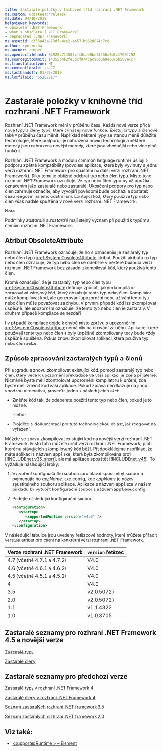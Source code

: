 ```yaml
---
title: Zastaralé položky v knihovně tříd rozhraní .NET Framework
ms.custom: updateeachrelease
ms.date: 04/10/2018
helpviewer_keywords:
- obsolete [.NET Framework]
- what's obsolete [.NET Framework]
- deprecated [.NET Framework]
ms.assetid: d356a43a-73df-4ae2-a457-b9628074c7cd
author: rpetrusha
ms.author: ronpet
ms.openlocfilehash: 86928c734583cfc8cae0be53458a0d5c1769f292
ms.sourcegitcommit: 14355b4b2fe5bcf874cac96d0a9e6376b567e4c7
ms.translationtype: MT
ms.contentlocale: cs-CZ
ms.lasthandoff: 01/30/2019
ms.locfileid: "55287817"
---
```

# <a name="whats-obsolete-in-the-net-framework-class-library"></a>Zastaralé položky v knihovně tříd rozhraní .NET Framework
Rozhraní .NET Framework mění v průběhu času. Každá nová verze přidá nové typy a členy typů, které přinášejí nové funkce. Existující typy a členové také v průběhu času měnit. Například některé typy se stanou méně důležité technologie, které podporují je nahrazena novou technologii a některé metody jsou nahrazena novější metody, které jsou vhodnější nebo více plně funkční.  
  
 Rozhraní .NET Framework a modulu common language runtime usilují o podporu zpětné kompatibility (povolení aplikace, které byly vyvinuty s jednu verzi rozhraní .NET Framework pro spuštění na další verzi rozhraní .NET Framework). Díky tomu je obtížné odebrat typ nebo člen typu. Místo toho rozhraní .NET Framework označuje, že typ nebo člen typu by už použita označením jako zastaralé nebo zastaralé. Ukončení podpory pro typ nebo člen zahrnuje označíte, aby vývojáři povědomí bude odchází a dostatek času reagovat na jeho odstranění. Existující kód, který používá typ nebo člen však nadále spuštěna v nové verzi rozhraní .NET Framework.  
  
> [!NOTE]
>  Podmínky *zastaralé* a *zastaralé* mají stejný význam při použití k typům a členům rozhraní .NET Framework.  
  
## <a name="the-obsoleteattribute-attribute"></a>Atribut ObsoleteAttribute  
 Rozhraní .NET Framework označuje, že ho s označením je zastaralý typ nebo člen typu <xref:System.ObsoleteAttribute> atribut. Použití atributu na typ nebo člen označuje, že typ nebo člen se odebere v některé budoucí verzi rozhraní .NET Framework bez zásadní zkompilovat kód, který používá tento člen.  
  
 Kromě označující, že je zastaralý, typ nebo člen typu <xref:System.ObsoleteAttribute> definuje způsob, jakým kompilátor zpracovává zdrojový kód, který obsahuje tento typ nebo člen. Kompilátor může kompilovat kód, ale generování upozornění nebo užívání tento typ nebo člen může považovat za chybu. V prvním případě kód lze zkompilovat úspěšně, ale upozornění označuje, že tento typ nebo člen je zastaralý. V druhém případě kompilace se nezdaří.  
  
 I v případě kompilace dojde k chybě místo zprávu s upozorněním <xref:System.ObsoleteAttribute> nemá vliv na chování za běhu. Aplikace, které používají tento typ nebo člen a byly úspěšně zkompilovány tedy bude vždy úspěšně spuštěna. Pokus znovu zkompilovat aplikaci, která používá typ nebo člen selže.  
  
## <a name="how-to-handle-obsolete-types-and-members"></a>Způsob zpracování zastaralých typů a členů  
 Při upgradu a znovu zkompilovat existující kód, pomocí zastaralý typ nebo člen, který vede k upozornění překladače ve vaší aplikaci je zcela přijatelné. Nicméně byste měli zkontrolovat upozornění kompilátoru k určení, zda byste měli změnit kód vaší aplikace. Pokud zpráva neodkazuje na jinou vhodnou alternativu, proveďte jednu z následujících akcí:  
  
-   Změňte kód tak, že odeberete použití tento typ nebo člen, pokud je to možné.  
  
     -nebo-  
  
-   Projděte si dokumentaci pro tuto technologickou oblast, jak reagovat na vyřazení.  
  
 Můžete se znovu zkompilovat existující kód na novější verzi rozhraní .NET Framework. Místo toho můžete určit verzi rozhraní .NET Framework, proti kterému stávajících zkompilovaný kód běží. Předpokládejme například, že máte aplikaci s názvem app1.exe, která byla zkompilována proti [!INCLUDE[net_v35_short](../../../includes/net-v35-short-md.md)], ale má aplikace spouštět [!INCLUDE[net_v45](../../../includes/net-v45-md.md)]. To vyžaduje následující kroky:  
  
1.  Vytvoření konfiguračního souboru pro hlavní spustitelný soubor a pojmenujte ho *appName*. exe.config, kde *appName* je název spustitelného souboru aplikace. Aplikace s názvem app1.exe v našem příkladu by vytvořit konfigurační soubor s názvem app1.exe.config.  
  
2.  Přidejte následující konfigurační soubor.  
  
    ```xml  
    <configuration>  
       <startup>   
          <supportedRuntime version="v4.0" />  
       </startup>  
    </configuration>  
    ```  
  
 V následující tabulce jsou uvedeny řetězcové hodnoty, které můžete přiřadit `version` atribut pro cílení na konkrétní verzi rozhraní .NET Framework.  
  
|Verze rozhraní .NET Framework|`version` řetězec|
|-|-|  
|4.7 (včetně 4.7.1 a 4.7.2)|V4.0|  
|4.6 (včetně 4.6.1 a 4.6.2)|V4.0|  
|4.5 (včetně 4.5.1 a 4.5.2)|V4.0|  
|4|V4.0|  
|3.5|v2.0.50727|  
|2.0|v2.0.50727|  
|1.1|v1.1.4322|  
|1.0|v1.0.3705|  
  
## <a name="obsolete-lists-for-the-net-framework-45-and-later-versions"></a>Zastaralé seznamy pro rozhraní .NET Framework 4.5 a novější verze  
 [Zastaralé typy](../../../docs/framework/whats-new/obsolete-types.md)  
  
 [Zastaralé členy](../../../docs/framework/whats-new/obsolete-members.md)  
  
## <a name="obsolete-lists-for-previous-versions"></a>Zastaralé seznamy pro předchozí verze  
 [Zastaralé typy v rozhraní .NET Framework 4](https://go.microsoft.com/fwlink/?LinkId=224224)  
  
 [Zastaralé členy v rozhraní .NET Framework 4](https://go.microsoft.com/fwlink/?LinkId=224227)  
  
 [Seznam zastaralých rozhraní .NET framework 3.5](https://go.microsoft.com/fwlink/?LinkId=163710)  
  
 [Seznam zastaralých rozhraní .NET framework 2.0](https://go.microsoft.com/fwlink/?LinkID=125264)  
  
## <a name="see-also"></a>Viz také:
- [\<supportedRuntime > – Element](../../../docs/framework/configure-apps/file-schema/startup/supportedruntime-element.md)
